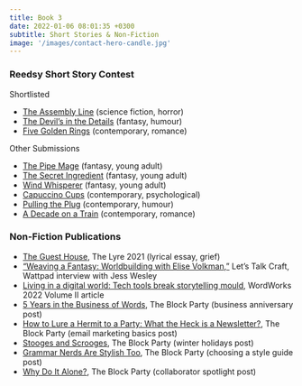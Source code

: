 ```yaml
---
title: Book 3
date: 2022-01-06 08:01:35 +0300
subtitle: Short Stories & Non-Fiction
image: '/images/contact-hero-candle.jpg'
---
```


<base target="_blank">

### Reedsy Short Story Contest
Shortlisted
- [The Assembly Line](https://blog.reedsy.com/short-story/jhxnsm/) (science fiction, horror)
- [The Devil’s in the Details](https://blog.reedsy.com/short-story/nuouc0/) (fantasy, humour)
- [Five Golden Rings](https://blog.reedsy.com/short-story/sagamj/) (contemporary, romance)

Other Submissions
- [The Pipe Mage](https://blog.reedsy.com/short-story/3wvrur/) (fantasy, young adult)
- [The Secret Ingredient](https://blog.reedsy.com/short-story/zxftjp/) (fantasy, young adult)
- [Wind Whisperer](https://blog.reedsy.com/short-story/l31x4v/) (fantasy, young adult)
- [Capuccino Cups](https://blog.reedsy.com/short-story/ar2e6b/) (contemporary, psychological)
- [Pulling the Plug](https://blog.reedsy.com/short-story/d5ud9g/) (contemporary, humour)
- [A Decade on a Train](https://blog.reedsy.com/short-story/mdt1fo/) (contemporary, romance)

### Non-Fiction Publications
- [The Guest House](https://journals.lib.sfu.ca/index.php/lyre/article/view/2547), The Lyre 2021 (lyrical essay, grief)
- [“Weaving a Fantasy: Worldbuilding with Elise Volkman,”](https://www.wattpad.com/1273410530-let%27s-talk-craft-interviews-about-writing-weaving) Let’s Talk Craft, Wattpad interview with Jess Wesley
- [Living in a digital world: Tech tools break storytelling mould](https://issuu.com/fbcw/docs/wordworks_vol_ii_2022_hl/s/17457304), WordWorks 2022 Volume II article
- [5 Years in the Business of Words](https://writersblocksolutions.ca/blog/5-year-anniversary/), The Block Party (business anniversary post)
- [How to Lure a Hermit to a Party: What the Heck is a Newsletter?](https://writersblocksolutions.ca/blog/what-the-heck-is-a-newsletter/), The Block Party (email marketing basics post)
- [Stooges and Scrooges](https://writersblocksolutions.ca/blog/stooges-and-scrooges/), The Block Party (winter holidays post)
- [Grammar Nerds Are Stylish Too](https://writersblocksolutions.ca/blog/grammar-nerds-are-stylish-too-the-top-3-writing-style-guides/), The Block Party (choosing a style guide post)
- [Why Do It Alone?](https://writersblocksolutions.ca/blog/why-do-it-alone-meet-6-collaborators-we-love-working-with/), The Block Party (collaborator spotlight post)
